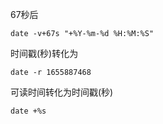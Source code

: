 67秒后

```
date -v+67s "+%Y-%m-%d %H:%M:%S"
```



时间戳(秒)转化为

```
date -r 1655887468
```

可读时间转化为时间戳(秒)

```
date +%s
```

